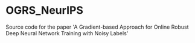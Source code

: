 # OGRS_NeurIPS
Source code for the paper 'A Gradient-based Approach for Online Robust Deep Neural Network Training with Noisy Labels'
